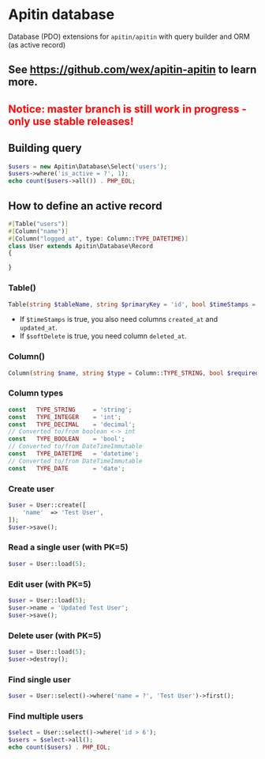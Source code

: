 # Apitin database

Database (PDO) extensions for `apitin/apitin` with query builder and ORM (as active record)

## See https://github.com/wex/apitin-apitin to learn more.

## <font color="red">Notice: master branch is still work in progress - only use stable releases!</font>

## Building query

```php
$users = new Apitin\Database\Select('users');
$users->where('is_active = ?', 1);
echo count($users->all()) . PHP_EOL;
```

## How to define an active record
```php
#[Table("users")]
#[Column("name")]
#[Column("logged_at", type: Column::TYPE_DATETIME)]
class User extends Apitin\Database\Record
{

}
```

### Table()
```php
Table(string $tableName, string $primaryKey = 'id', bool $timeStamps = false, bool $softDelete = false)
``` 

- If `$timeStamps` is true, you also need columns `created_at` and `updated_at`.
- If `$softDelete` is true, you need column `deleted_at`.

### Column()
```php
Column(string $name, string $type = Column::TYPE_STRING, bool $required = false, mixed $default = null)
```

### Column types
```php
const   TYPE_STRING     = 'string';
const   TYPE_INTEGER    = 'int';
const   TYPE_DECIMAL    = 'decimal';
// Converted to/from boolean <-> int
const   TYPE_BOOLEAN    = 'bool';
// Converted to/from DateTimeImmutable
const   TYPE_DATETIME   = 'datetime';
// Converted to/from DateTimeImmutable
const   TYPE_DATE       = 'date';
```

### Create user
```php
$user = User::create([
    'name'  => 'Test User',
]);
$user->save();
```

### Read a single user (with PK=5)
```php
$user = User::load(5);
```

### Edit user (with PK=5)
```php
$user = User::load(5);
$user->name = 'Updated Test User';
$user->save();
```

### Delete user (with PK=5)
```php
$user = User::load(5);
$user->destroy();
```

### Find single user
```php
$user = User::select()->where('name = ?', 'Test User')->first();
```

### Find multiple users
```php
$select = User::select()->where('id > 6');
$users = $select->all();
echo count($users) . PHP_EOL;
```
